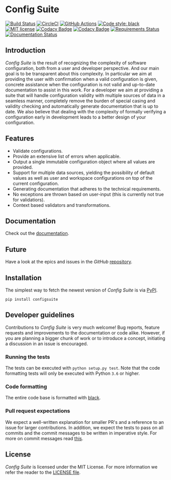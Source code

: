# Config Suite #

[![Build Status](https://travis-ci.org/equinor/configsuite.svg?branch=master)](https://travis-ci.org/equinor/configsuite)
[![CircleCI](https://circleci.com/gh/equinor/configsuite.svg?style=svg)](https://circleci.com/gh/equinor/configsuite)
[![GitHub Actions](https://github.com/equinor/configsuite/workflows/configsuite/badge.svg)](https://github.com/features/actions)
[![Code style: black](https://img.shields.io/badge/code%20style-black-000000.svg)](https://github.com/ambv/black)
[![MIT license](http://img.shields.io/badge/license-MIT-brightgreen.svg)](http://opensource.org/licenses/MIT)
[![Codacy Badge](https://api.codacy.com/project/badge/Grade/042d23ea22084a1c8c7396edc6d1709f)](https://www.codacy.com/app/markusdregi/configsuite?utm_source=github.com&amp;utm_medium=referral&amp;utm_content=equinor/configsuite&amp;utm_campaign=Badge_Grade)
[![Codacy Badge](https://api.codacy.com/project/badge/Coverage/042d23ea22084a1c8c7396edc6d1709f)](https://www.codacy.com/app/markusdregi/configsuite?utm_source=github.com&amp;utm_medium=referral&amp;utm_content=equinor/configsuite&amp;utm_campaign=Badge_Coverage)
[![Requirements Status](https://requires.io/github/equinor/configsuite/requirements.svg?branch=master)](https://requires.io/github/equinor/configsuite/requirements/?branch=master)
[![Documentation Status](https://readthedocs.org/projects/configsuite/badge/?version=latest)](https://configsuite.readthedocs.io/en/latest/?badge=latest)

## Introduction ##
_Config Suite_ is the result of recognizing the complexity of software configuration, both from a user and developer perspective. And our main goal is to be transparent about this complexity. In particular we aim at providing the user with confirmation when a valid configuration is given, concrete assistance when the configuration is not valid and up-to-date documentation to assist in this work. For a developer we aim at providing a suite that will handle configuration validity with multiple sources of data in a seamless manner, completely remove the burden of special casing and validity checking and automatically generate documentation that is up to date. We also believe that dealing with the complexity of formally verifying a configuration early in development leads to a better design of your configuration.

## Features ##
-   Validate configurations.
-   Provide an extensive list of errors when applicable.
-   Output a single immutable configuration object where all values are provided.
-   Support for multiple data sources, yielding the possibility of default values as well as user and workspace configurations on top of the current configuration.
-   Generating documentation that adheres to the technical requirements.
-   No exceptions are thrown based on user-input (this is currently not true for validatiors).
-   Context based validators and transformations.

## Documentation ##
Check out the [documentation](https://configsuite.readthedocs.io/en/stable).

## Future ##
Have a look at the epics and issues in the _GitHub_ [repository](https://github.com/equinor/configsuite/issues).

## Installation ##
The simplest way to fetch the newest version of _Config Suite_ is via [PyPI](https://pypi.python.org/pypi/configsuite/).

`pip install configsuite`

## Developer guidelines ##
Contributions to _Config Suite_ is very much welcome! Bug reports, feature requests and improvements to the documentation or code alike. However, if you are planning a bigger chunk of work or to introduce a concept, initiating a discussion in an issue is encouraged.

### Running the tests ###
The tests can be executed with `python setup.py test`. Note that the code formatting tests will only be executed with Python `3.6` or higher.

### Code formatting ###
The entire code base is formatted with [black](https://black.readthedocs.io/en/stable/).

### Pull request expectations ###
We expect a well-written explanation for smaller PR's and a reference to an issue for larger contributions. In addition, we expect the tests to pass on all commits and the commit messages to be written in imperative style. For more on commit messages read [this](https://chris.beams.io/posts/git-commit/).

## License ##
_Config Suite_ is licensed under the MIT License. For more information we refer
the reader to the [LICENSE file](https://github.com/equinor/configsuite/blob/master/LICENSE).
